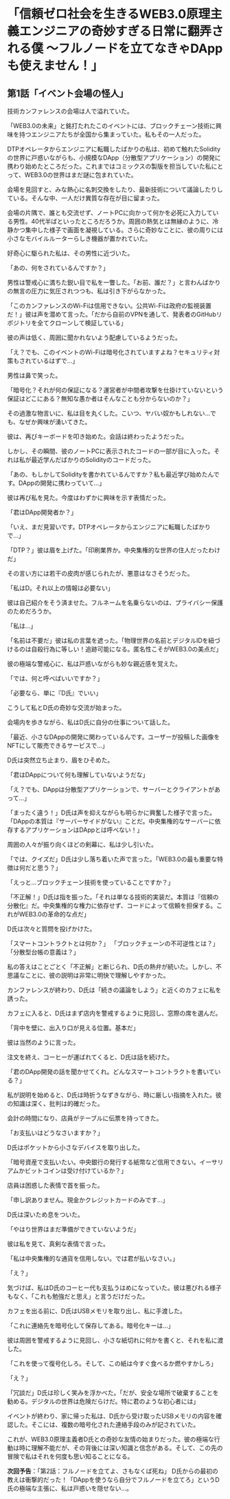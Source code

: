 # 「信頼ゼロ社会を生きるWEB3.0原理主義エンジニアの奇妙すぎる日常に翻弄される僕 ～フルノードを立てなきゃDAppも使えません！」

## 第1話「イベント会場の怪人」

技術カンファレンスの会場は人で溢れていた。

「WEB3.0の未来」と銘打たれたこのイベントには、ブロックチェーン技術に興味を持つエンジニアたちが全国から集まっていた。私もその一人だった。

DTPオペレータからエンジニアに転職したばかりの私は、初めて触れたSolidityの世界に戸惑いながらも、小規模なDApp（分散型アプリケーション）の開発に携わり始めたところだった。これまではコミックスの製版を担当していた私にとって、WEB3.0の世界はまだ謎に包まれていた。

会場を見回すと、みな熱心に名刺交換をしたり、最新技術について議論したりしている。そんな中、一人だけ異質な存在が目に留まった。

会場の片隅で、誰とも交流せず、ノートPCに向かって何かを必死に入力している男性。40代半ばといったところだろうか。周囲の熱気とは無縁のように、冷静かつ集中した様子で画面を凝視している。さらに奇妙なことに、彼の周りには小さなモバイルルーターらしき機器が置かれていた。

好奇心に駆られた私は、その男性に近づいた。

「あの、何をされているんですか？」

男性は警戒心に満ちた鋭い目で私を一瞥した。「お前、誰だ？」と言わんばかりの無言の圧力に気圧されつつも、私は引き下がらなかった。

「このカンファレンスのWi-Fiは信用できない。公共Wi-Fiは政府の監視装置だ！」彼は声を潜めて言った。「だから自前のVPNを通して、発表者のGitHubリポジトリを全てクローンして検証している」

彼の声は低く、周囲に聞かれないよう配慮しているようだった。

「え？でも、このイベントのWi-Fiは暗号化されていますよね？セキュリティ対策もされているはずで...」

男性は鼻で笑った。

「暗号化？それが何の保証になる？運営者が中間者攻撃を仕掛けていないという保証はどこにある？無知な愚か者はそんなことも分からないのか？」

その過激な物言いに、私は目を丸くした。こいつ、ヤバい奴かもしれない…でも、なぜか興味が湧いてきた。

彼は、再びキーボードを叩き始めた。会話は終わったようだった。

しかし、その瞬間、彼のノートPCに表示されたコードの一部が目に入った。それは私が最近学んだばかりのSolidityのコードだった。

「あの、もしかしてSolidityを書かれているんですか？私も最近学び始めたんです。DAppの開発に携わっていて...」

彼は再び私を見た。今度はわずかに興味を示す表情だった。

「君はDApp開発者か？」

「いえ、まだ見習いです。DTPオペレータからエンジニアに転職したばかりで...」

「DTP？」彼は眉を上げた。「印刷業界か。中央集権的な世界の住人だったわけだ」

その言い方には若干の皮肉が感じられたが、悪意はなさそうだった。

「私はD。それ以上の情報は必要ない」

彼は自己紹介をそう済ませた。フルネームを名乗らないのは、プライバシー保護のためだろうか。

「私は...」

「名前は不要だ」彼は私の言葉を遮った。「物理世界の名前とデジタルIDを紐づけるのは自殺行為に等しい！追跡可能になる。匿名性こそがWEB3.0の美点だ」

彼の極端な警戒心に、私は戸惑いながらも妙な親近感を覚えた。

「では、何と呼べばいいですか？」

「必要なら、単に『D氏』でいい」

こうして私とD氏の奇妙な交流が始まった。

会場内を歩きながら、私はD氏に自分の仕事について話した。

「最近、小さなDAppの開発に関わっているんです。ユーザーが投稿した画像をNFTにして販売できるサービスで...」

D氏は突然立ち止まり、眉をひそめた。

「君はDAppについて何も理解していないようだな」

「え？でも、DAppは分散型アプリケーションで、サーバーとクライアントがあって...」

「まったく違う！」D氏は声を抑えながらも明らかに興奮した様子で言った。「DAppの本質は『サーバーサイドがない』ことだ。中央集権的なサーバーに依存するアプリケーションはDAppとは呼べない！」

周囲の人々が振り向くほどの剣幕に、私は少し引いた。

「では、クイズだ」D氏は少し落ち着いた声で言った。「WEB3.0の最も重要な特徴は何だと思う？」

「えっと...ブロックチェーン技術を使っていることですか？」

「不正解！」D氏は指を振った。「それは単なる技術的実装だ。本質は『信頼の分散化』だ。中央集権的な権力に依存せず、コードによって信頼を担保する。これがWEB3.0の革命的な点だ」

D氏は次々と質問を投げかけた。

「スマートコントラクトとは何か？」 「ブロックチェーンの不可逆性とは？」 「分散型台帳の意義は？」

私の答えはことごとく「不正解」と断じられ、D氏の熱弁が続いた。しかし、不思議なことに、彼の説明は非常に明快で理解しやすかった。

カンファレンスが終わり、D氏は「続きの議論をしよう」と近くのカフェに私を誘った。

カフェに入ると、D氏はまず店内を警戒するように見回し、窓際の席を選んだ。

「背中を壁に、出入り口が見える位置。基本だ」

彼は当然のように言った。

注文を終え、コーヒーが運ばれてくると、D氏は話を続けた。

「君のDApp開発の話を聞かせてくれ。どんなスマートコントラクトを書いている？」

私が説明を始めると、D氏は時折うなずきながら、時に厳しい指摘を入れた。彼の知識は深く、批判は的確だった。

会計の時間になり、店員がテーブルに伝票を持ってきた。

「お支払いはどうなさいますか？」

D氏はポケットから小さなデバイスを取り出した。

「暗号資産で支払いたい。中央銀行の発行する紙幣など信用できない。イーサリアムかビットコインは受け付けているか？」

店員は困惑した表情で首を振った。

「申し訳ありません。現金かクレジットカードのみです...」

D氏は深いため息をついた。

「やはり世界はまだ準備ができていないようだ」

彼は私を見て、真剣な表情で言った。

「私は中央集権的な通貨を信用しない。では君が払いなさい。」

「え？」

気づけば、私はD氏のコーヒー代も支払うはめになっていた。彼は悪びれる様子もなく、「これも勉強だと思え」と言うだけだった。

カフェを出る前に、D氏はUSBメモリを取り出し、私に手渡した。

「これに連絡先を暗号化して保存してある。暗号化キーは...」

彼は周囲を警戒するように見回し、小さな紙切れに何かを書くと、それを私に渡した。

「これを使って復号化しろ。そして、この紙は今すぐ食べるか燃やすかしろ」

「え？」

「冗談だ」D氏は珍しく笑みを浮かべた。「だが、安全な場所で破棄することを勧める。デジタルの世界は危険だらけだ。特に君のような初心者には」

イベントが終わり、家に帰った私は、D氏から受け取ったUSBメモリの内容を確認した。そこには、複数の暗号化された連絡手段のみが記されていた。

これが、WEB3.0原理主義者D氏との奇妙な友情の始まりだった。彼の極端な行動は時に理解不能だが、その背後には深い知識と信念がある。そして、この先の冒険で私はそれを何度も思い知ることになる。

**次回予告**：「第2話：フルノードを立てよ、さもなくば死ね」
D氏からの最初の教えは衝撃的だった！「DAppを使うなら自分でフルノードを立てろ」というD氏の極端な主張に、私は戸惑いを隠せない...。